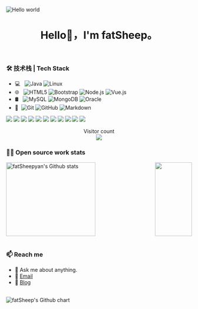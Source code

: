 <br>

<img src="https://raw.githubusercontent.com/sagar-viradiya/sagar-viradiya/master/resources/banner.png" alt="Hello world">

<br>

<h1><center>Hello👋，I'm fatSheep。</center></h1>

[](https://github-widgetbox.vercel.app/api/profile?username=1677883418&data=followers,repositories,stars,commits)

<br>

### 🛠 技术栈 | Tech Stack

- 💻 &#160; ![Java](https://img.shields.io/badge/-Java-333333?style=flat&logo=Java&logoColor=007396)
![Linux](https://img.shields.io/badge/-Linux-333333?style=flat&logo=Linux&logoColor=FCC624)
- 🌐 &#160; ![HTML5](https://img.shields.io/badge/-HTML5-333333?style=flat&logo=HTML5)
![Bootstrap](https://img.shields.io/badge/-Bootstrap-333333?style=flat&logo=bootstrap&logoColor=563D7C)
![Node.js](https://img.shields.io/badge/-Node.js-333333?style=flat&logo=node.js)
![Vue.js](https://img.shields.io/badge/-VueJS-333333?style=flat&logo=Vue.js)
- 🛢 &#160; ![MySQL](https://img.shields.io/badge/-MySQL-333333?style=flat&logo=mysql)
![MongoDB](https://img.shields.io/badge/-MongoDB-333333?style=flat&logo=mongodb)
![Oracle](https://img.shields.io/badge/-Oracle-333333?style=flat&logo=Oracle)
- 🔧 &#160;![Git](https://img.shields.io/badge/-Git-333333?style=flat&logo=git)
![GitHub](https://img.shields.io/badge/-GitHub-333333?style=flat&logo=github)
![Markdown](https://img.shields.io/badge/-Markdown-333333?style=flat&logo=markdown)

 <p>
  <img src="http://views.whatilearened.today/views/github/1677883418/views.svg"/>
  <a href="https://github.com/1677883418/"><img src="https://img.shields.io/github/followers/1677883418?color=%234CC61E&label=GitHub%20Followers%20%3A"/></a>
  <a href="https://github.com/1677883418/"><img src="https://badges.frapsoft.com/os/v2/open-source.svg?v=103"/></a>
  <a href="mailto:zxy167788318@gmail.com"><img src="https://img.shields.io/badge/Ask%20me-anything-1abc9c.svg"/></a>
  <a href="https://cn.vuejs.org/"><img src="https://img.shields.io/badge/Front End-ReactJS-42b883"/></a>
  <a href="https://www.java.com/"><img src="https://img.shields.io/badge/Back End-Java-f55247"/></a>
  <a href="https://mariadb.org/"><img src="https://img.shields.io/badge/Database-Mysql-orange"/></a>
  <a href="https://shields.io/"><img src="https://img.shields.io/badge/badges-awesome-green.svg"/></a>
  <!--<a href="https://www.linkedin.com/in/maitong-yan-a88059148/"><img src="https://img.shields.io/badge/LinkedIn-contact%20me-blue"></a>-->
  <a href="https://blog.lystu.cn"><img src="https://img.shields.io/badge/Blog-LY'Blog-red"></a>
  <img src="https://img.shields.io/website?label=Website%20status%20%3A&url=https://blog.lystu.cn"/>
  <img src="https://wakatime.com/badge/user/04e3f192-51ae-42c4-9648-523f599b5595.svg"/> 
</p>



<p align="center"> 
  Visitor count<br/>
  <img src="https://profile-counter.glitch.me/1677883418/count.svg" />
</p>

<!--
### Languages

![GitHub WidgetBox](https://github-widgetbox.vercel.app/api/skills?languages=java,js,php,html,css,c,cpp,bash,xml,json,yaml,mysql,powershell,markdown)

### Frameworks 

[![GitHub WidgetBox](https://github-widgetbox.vercel.app/api/skills?frameworks=vue,bootstrap)](https://github.com/Jurredr/github-widgetbox)
-->



### 👨‍💻 Open source work stats

<!--
![fatSheepyan's Github stats](https://github-readme-stats.vercel.app/api?username=1677883418&show_icons=true&theme=buefy)
<img align='right' src='https://octodex.github.com/images/hula_loop_octodex03.gif' width='50%"'>
-->

<div style="display: flex; align-items: center; justify-content: space-between; height: 200px;">
<img style="flex-basis: 48%; height: 100%;" src="https://github-readme-stats.vercel.app/api?username=1677883418&amp;show_icons=true&amp;theme=buefy" alt="fatSheepyan's Github stats"/>
<img style="flex-basis: 100px; height: 100%;" src='https://octodex.github.com/images/hula_loop_octodex03.gif' />    
</div>

<br>
<!--
### The Most I used Languages
-->

[//]: # ([![Top Langs]&#40;https://github-readme-stats.vercel.app/api/top-langs/?username=anuraghazra&layout=compact&#41;]&#40;https://github.com/anuraghazra/github-readme-stats&#41;)

### 📫 Reach me 

- 💬 Ask me about anything.
- 📧 <a href="mailto:zxy167788318@gmail.com">Email</a>
- 📖 <a href = "https://blog.lystu.cn">Blog</a>

<br>
<img src="http://ghchart.rshah.org/1677883418" alt="fatSheep's Github chart" />





